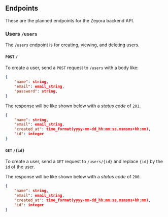 ## Endpoints
These are the planned endpoints for the Zeyora backend API.

### Users `/users`
The `/users` endpoint is for creating, viewing, and deleting users.

#### `POST` `/`
To create a user, send a `POST` request to `/users` with a body like:
```json
{
	"name": string,
	"email": email_string,
	"password": string,
}
```

The response will be like shown below with a _status code_ of `201`.
```json
{
	"name": string,
	"email": email_string,
	"created_at": time_format(yyyy-mm-dd_hh:mm:ss.msmsms+hh:mm),
	"id": integer
}
```

#### `GET` `/{id}`
To create a user, send a `GET` request to `/users/{id}` and replace `{id}` by the `id` of the user.

The response will be like shown below with a _status code_ of `200`.
```json
{
	"name": string,
	"email": email_string,
	"created_at": time_format(yyyy-mm-dd_hh:mm:ss.msmsms+hh:mm),
	"id": integer
}
```